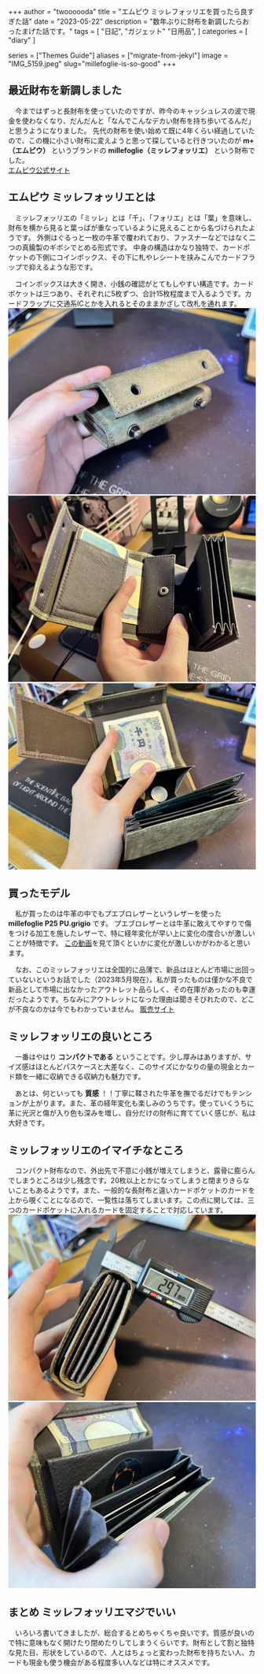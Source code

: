 +++
author = "twoooooda"
title = "エムピウ ミッレフォッリエを買ったら良すぎた話"
date = "2023-05-22"
description = "数年ぶりに財布を新調したらおったまげた話です。"
tags = [
    "日記",
    "ガジェット"
    "日用品",
]
categories = [
    "diary"
]

series = ["Themes Guide"]
aliases = ["migrate-from-jekyl"]
image = "IMG_5159.jpeg"
slug="millefoglie-is-so-good"
+++


## 最近財布を新調しました

　今まではずっと長財布を使っていたのですが、昨今のキャッシュレスの波で現金を使わなくなり、だんだんと「なんでこんなデカい財布を持ち歩いてるんだ」と思うようになりました。
先代の財布を使い始めて既に4年くらい経過していたので、この機に小さい財布に変えようと思って探していると行きついたのが **m+（エムピウ）** というブランドの **millefoglie（ミッレフォッリエ）** という財布でした。<br>
[エムピウ公式サイト](https://m-piu.com/)

## エムピウ ミッレフォッリエとは

　ミッレフォッリエの「ミッレ」とは「千」、「フォリエ」とは「葉」を意味し、財布を横から見ると葉っぱが重なっているように見えることから名づけられたようです。
外側はぐるっと一枚の牛革で覆われており、ファスナーなどではなく二つの真鍮製のギボシでとめる形式です。
中身の構造はかなり独特で、カードポケットの下側にコインボックス、その下に札やレシートを挟みこんでカードフラップで抑えるような形です。

　コインボックスは大きく開き、小銭の確認がとてもしやすい構造です。カードポケットは三つあり、それぞれに5枚ずつ、合計15枚程度まで入るようです。カードフラップに交通系ICとかを入れるとそのままかざして改札を通れます。
![二つのギボシでとまっています](IMG_5165.jpeg)![開いたときのようす。青いカードが入っているのがカードフラップ](IMG_5160.jpeg)![実際に会計するときは自然とこういう持ち方になります](IMG_5166.jpeg)

## 買ったモデル

　私が買ったのは牛革の中でもプエブロレザーというレザーを使った **millefoglie P25 PU.grigio** です。
プエブロレザーとは牛革に敢えてやすりで傷をつける加工を施したレザーで、特に経年変化が早い上に変化の度合いが激しいことが特徴です。
[この動画](https://youtu.be/0zmorHUODE4)を見て頂くといかに変化が激しいかがわかると思います。

　なお、このミッレフォッリエは全国的に品薄で、新品はほとんど市場に出回っていないというお話でした（2023年5月現在）。私が買ったものは僅かな不良で新品として市場に出なかったアウトレット品らしく、その在庫があったのも幸運だったようです。ちなみにアウトレットになった理由は聞きそびれたので、どこが不良なのかは今でもわかっていません。
[販売サイト](https://www.free-spirits.co.jp/fs/mens/wallet00178)

## ミッレフォッリエの良いところ

　一番はやはり **コンパクトである** ということです。少し厚みはありますが、サイズ感はほとんどパスケースと大差なく、このサイズにかなりの量の現金とカード類を一緒に収納できる収納力も魅力です。

　あとは、何といっても **質感** ！！丁寧に鞣された牛革を撫でるだけでもテンションが上がります。また、革の経年変化も楽しみのうちです。使っていくうちに革に光沢と傷が入り色も深みを増し、自分だけの財布に育てていく感じが、私は大好きです。

## ミッレフォッリエのイマイチなところ

　コンパクト財布なので、外出先で不意に小銭が増えてしまうと、露骨に膨らんでしまうところは少し残念です。20枚以上とかになってしまうと閉まりきらないこともあるようです。また、一般的な長財布と違いカードポケットのカードを上から覗くことになるので、一覧性は落ちてしまいます。この点に関しては、三つのカードポケットに入れるカードを固定することで対応しています。
![小銭10枚、カード10枚、札5枚程度入れた場合だいたい3cmくらい](IMG_5167.jpeg)![カードポケットは意外と深く、いざという時にたまにモタモタする（ボタンの金具でカードが傷つかないために、ダークソウルシリーズの「ダークリング」のシールを貼っている）](IMG_5168.jpeg)

## まとめ ミッレフォッリエマジでいい

　いろいろ書いてきましたが、総合するとめちゃくちゃ良いです。質感が良いので特に意味もなく開けたり閉めたりしてしまうくらいです。財布として割と独特な見た目、形状をしているので、人とはちょっと変わった財布を持ちたい人、カードも現金も使う機会がある程度多い人などは特にオススメです。
